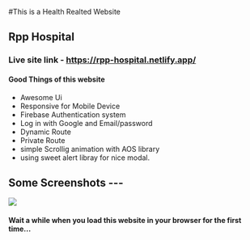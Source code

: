 #This is a Health Realted Website 
## Rpp Hospital

### Live site link - https://rpp-hospital.netlify.app/

#### Good Things of this website
- Awesome Ui
- Responsive for Mobile Device
- Firebase Authentication system 
- Log in with Google and Email/password
- Dynamic Route
- Private Route
- simple Scrollig animation with AOS library
- using sweet alert libray for nice modal.

## Some Screenshots ---
<img src='https://ibb.co/sgt5dRb' />

#### Wait a while when you load this website in your browser for the first time...

